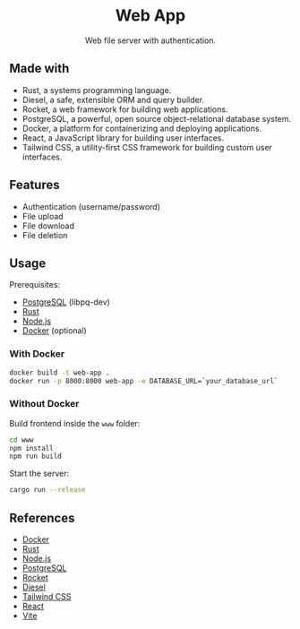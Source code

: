 <p align="center">
    <h1 align="center">Web App</h1>
    <p align="center">
        Web file server with authentication. 
    </p>
</p>

## Made with

- Rust, a systems programming language.
- Diesel, a safe, extensible ORM and query builder.
- Rocket, a web framework for building web applications.
- PostgreSQL, a powerful, open source object-relational database system.
- Docker, a platform for containerizing and deploying applications.
- React, a JavaScript library for building user interfaces.
- Tailwind CSS, a utility-first CSS framework for building custom user interfaces.

## Features

- Authentication (username/password)
- File upload
- File download
- File deletion

<!-- </br>The frontend is written in React and uses Tailwind CSS for styling.
</br>The backend is written in Rust and uses Diesel for database operations and Rocket for the web server.
</br>The project uses PostgreSQL as the database.
</br>The project uses Docker to build and run the application.
</br>The project uses HTTP cookies to store the authentication token. -->

## Usage

Prerequisites:

- [PostgreSQL](https://www.postgresql.org) (libpq-dev)
- [Rust](https://www.rust-lang.org/tools/install)
- [Node.js](https://nodejs.org/en/)
- [Docker](https://www.docker.com) (optional)

### With Docker

```bash
docker build -t web-app .
docker run -p 8000:8000 web-app -e DATABASE_URL=`your_database_url`
```

### Without Docker

Build frontend inside the `www` folder:

```bash
cd www
npm install
npm run build
```

Start the server:

```bash
cargo run --release
```

## References

- [Docker](https://www.docker.com)
- [Rust](https://www.rust-lang.org)
- [Node.js](https://nodejs.org/en/)
- [PostgreSQL](https://www.postgresql.org)
- [Rocket](https://rocket.rs)
- [Diesel](https://diesel.rs)
- [Tailwind CSS](https://tailwindcss.com)
- [React](https://reactjs.org)
- [Vite](https://vitejs.dev)
